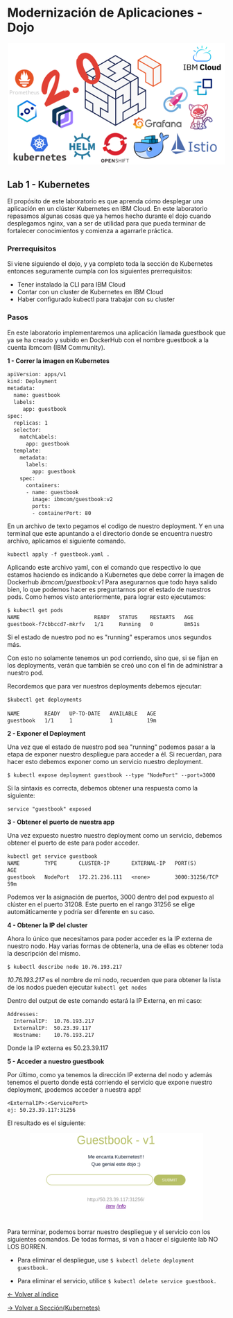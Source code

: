 # Modernización de Aplicaciones - Dojo

<p align="center">
  <img src="/././images/logoprincipal.png" width="500">
</p>

## Lab 1 - Kubernetes 

El propósito de este laboratorio es que aprenda cómo desplegar una aplicación en un clúster Kubernetes en IBM Cloud. En este laboratorio repasamos algunas cosas que ya hemos hecho durante el dojo cuando desplegamos nginx, van a ser de utilidad para que pueda terminar de fortalecer conocimientos y comienza a agarrarle práctica. 

### Prerrequisitos

Si viene siguiendo el dojo, y ya completo toda la sección de Kubernetes entonces seguramente cumpla con los siguientes prerrequisitos:

* Tener instalado la CLI para IBM Cloud
* Contar con un cluster de Kubernetes en IBM Cloud
* Haber configurado kubectl para trabajar con su cluster

### Pasos 

En este laboratorio implementaremos una aplicación llamada guestbook que ya se ha creado y subido en DockerHub con el nombre guestbook a la cuenta ibmcom (IBM Community).

**1 - Correr la imagen en Kubernetes**

```
apiVersion: apps/v1
kind: Deployment
metadata:
  name: guestbook
  labels:
     app: guestbook
spec:
  replicas: 1 
  selector:
    matchLabels:
      app: guestbook
  template:
    metadata:
      labels:
        app: guestbook
    spec:
      containers:
      - name: guestbook
        image: ibmcom/guestbook:v2
        ports:
        - containerPort: 80
```
En un archivo de texto pegamos el codigo de nuestro deployment. Y en una terminal que este apuntando a el directorio donde se encuentra nuestro archivo, aplicamos el siguiente comando.  
```
kubectl apply -f guestbook.yaml . 
```


Aplicando este archivo yaml, con el comando que respectivo lo que estamos haciendo es indicando a Kubernetes que debe correr la imagen de Dockerhub *ibmcom/guestbook:v1*
Para asegurarnos que todo haya salido bien, lo que podemos hacer es preguntarnos por el estado de nuestros pods. Como hemos visto anteriormente, para lograr esto ejecutamos:

```
$ kubectl get pods
NAME                        READY   STATUS    RESTARTS   AGE
guestbook-f7cbbccd7-mkrfv   1/1     Running   0          8m51s
```
Si el estado de nuestro pod no es "running" esperamos unos segundos más.

Con esto no solamente tenemos un pod corriendo, sino que, si se fijan en los deployments, verán que también se creó uno con el fin de administrar a nuestro pod. 

Recordemos que para ver nuestros deployments debemos ejecutar:
```
$kubectl get deployments

NAME        READY   UP-TO-DATE   AVAILABLE   AGE
guestbook   1/1     1            1           19m

```

**2 - Exponer el Deployment**

Una vez que el estado de nuestro pod sea "running" podemos pasar a la etapa de exponer nuestro despliegue para acceder a él. Si recuerdan, para hacer esto debemos exponer como un servicio nuestro deployment. 
```
$ kubectl expose deployment guestbook --type "NodePort" --port=3000 
```
Si la sintaxis es correcta, debemos obtener una respuesta como la siguiente:
```
service "guestbook" exposed
```

**3 - Obtener el puerto de nuestra app**

Una vez expuesto nuestro nuestro deployment como un servicio, debemos obtener el puerto de este para poder acceder. 

```
kubectl get service guestbook
NAME        TYPE       CLUSTER-IP       EXTERNAL-IP   PORT(S)          AGE
guestbook   NodePort   172.21.236.111   <none>        3000:31256/TCP   59m
```
Podemos ver la asignación de puertos, 3000 dentro del pod expuesto al clúster en el puerto 31208. Este puerto en el rango 31256 se elige automáticamente y podría ser diferente en su caso.

**4 - Obtener la IP del cluster**

Ahora lo único que necesitamos para poder acceder es la IP externa de nuestro nodo. Hay varias formas de obtenerla, una de ellas es obtener toda la descripción del mismo.

```
$ kubectl describe node 10.76.193.217
```
*10.76.193.217* es el nombre de mi nodo, recuerden que para obtener la lista de los nodos pueden ejecutar ```kubectl get nodes```

Dentro del output de este comando estará la IP Externa, en mi caso:

```
Addresses:
  InternalIP:  10.76.193.217
  ExternalIP:  50.23.39.117
  Hostname:    10.76.193.217
```
Donde la IP externa es 50.23.39.117

**5 - Acceder a nuestro guestbook**

Por último, como ya tenemos la dirección IP externa del nodo y además tenemos el puerto donde está corriendo el servicio que expone nuestro deployment, ¡podemos acceder a nuestra app! 

```
<ExternalIP>:<ServicePort>
ej: 50.23.39.117:31256
```
El resultado es el siguiente:

<p align="center">
  <img src="/./././images/guestbook.png" width="400">
</p>

Para terminar, podemos borrar nuestro despliegue y el servicio con los siguientes comandos. De todas formas, si van a hacer el siguiente lab NO LOS BORREN. 

* Para eliminar el despliegue, use ```$ kubectl delete deployment guestbook.```

* Para eliminar el servicio, utilice ```$ kubectl delete service guestbook.```


[← Volver al índice](/././README.md)
 
[→ Volver a Sección(Kubernetes)](/pages/3/#kubernetes)






